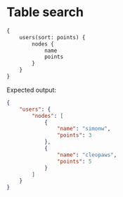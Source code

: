 # Table search

```graphql
{
    users(sort: points) {
        nodes {
            name
            points
        }
    }
}
```

Expected output:

```json
{
    "users": {
        "nodes": [
            {
                "name": "simonw",
                "points": 3
            },
            {
                "name": "cleopaws",
                "points": 5
            }
        ]
    }
}
```
